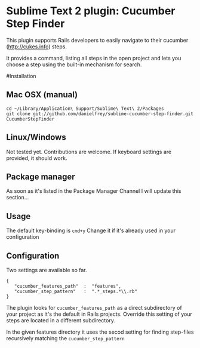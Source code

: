 # Sublime Text 2 plugin: Cucumber Step Finder

This plugin supports Rails developers to easily navigate to their cucumber (http://cukes.info) steps.

It provides a command, listing all steps in the open project and lets you choose
a step using the built-in mechanism for search.

#Installation
## Mac OSX (manual)
    cd ~/Library/Application\ Support/Sublime\ Text\ 2/Packages
    git clone git://github.com/danielfrey/sublime-cucumber-step-finder.git CucumberStepFinder

## Linux/Windows
Not tested yet. Contributions are welcome. If keyboard settings are provided, it should work.



## Package manager
As soon as it's listed in the Package Manager Channel I will update this section...

## Usage
The default key-binding is `cmd+y`
Change it if it's already used in your configuration

## Configuration
Two settings are available so far.

    {
       "cucumber_features_path"  :  "features",
       "cucumber_step_pattern"   :  ".*_steps.*\\.rb"
    }

The plugin looks for `cucumber_features_path` as a direct subdirectory of your project as it's the default in Rails projects. Override this setting of your steps are located in a different subdirectory.

In the given features directory it uses the secod setting for finding step-files recursively matching the `cucumber_step_pattern`

